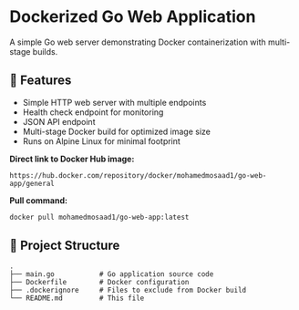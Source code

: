 # Dockerized Go Web Application

A simple Go web server demonstrating Docker containerization with multi-stage builds.

## 🚀 Features

- Simple HTTP web server with multiple endpoints
- Health check endpoint for monitoring
- JSON API endpoint
- Multi-stage Docker build for optimized image size
- Runs on Alpine Linux for minimal footprint


**Direct link to Docker Hub image:**
```
https://hub.docker.com/repository/docker/mohamedmosaad1/go-web-app/general
```

**Pull command:**
```bash
docker pull mohamedmosaad1/go-web-app:latest
```

## 📁 Project Structure

```
.
├── main.go           # Go application source code
├── Dockerfile        # Docker configuration
├── .dockerignore     # Files to exclude from Docker build
└── README.md         # This file
```
